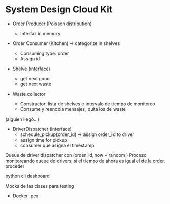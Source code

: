 # System Design Cloud Kit

- Order Producer (Poisson distribution) 
  - Interfaz in memory
- Order Consumer (Kitchen) -> categorize in shelves
  - Consuming type: order
  - Assign id
- Shelve (interface)
  - get next good
  - get next waste

- Waste collector
  - Constructor: lista de shelves e intervalo de tiempo de monitoreo
  - Consume y reencola mensajes, quita los de waste

(alguien llegó...)

- DriverDispatcher (interface)
  - schedule_pickup(order_id) -> assign order_id to driver 
  - assign time for pickup
  - consumer que asigna el timestamp
 
Queue de driver dispatcher con (order_id, now + random )
Proceso monitoreando queue de drivers, si el tiempo de ahora es igual el de la order, proceder

python cli dashboard


Mocks de las clases para testing


- Docker
 .pex